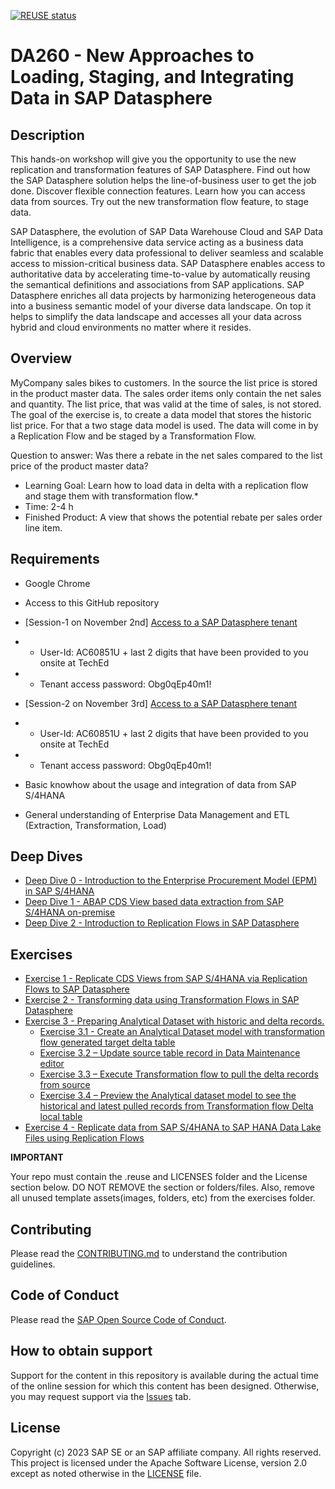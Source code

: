 [![REUSE status](https://api.reuse.software/badge/github.com/SAP-samples/teched2023-DA260)](https://api.reuse.software/info/github.com/SAP-samples/teched2023-DA260)

# DA260 - New Approaches to Loading, Staging, and Integrating Data in SAP Datasphere

## Description

This hands-on workshop will give you the opportunity to use the new replication and transformation features of SAP Datasphere. Find out how the SAP Datasphere solution helps the line-of-business user to get the job done. Discover flexible connection features. Learn how you can access data from sources. Try out the new transformation flow feature, to stage data. 

SAP Datasphere, the evolution of SAP Data Warehouse Cloud and SAP Data Intelligence, is a comprehensive data service acting as a business data fabric that enables every data professional to deliver seamless and scalable access to mission-critical business data. SAP Datasphere enables access to authoritative data by accelerating time-to-value by automatically reusing the semantical definitions and associations from SAP applications. SAP Datasphere enriches all data projects by harmonizing heterogeneous data into a business semantic model of your diverse data landscape. On top it helps to simplify the data landscape and accesses all your data across hybrid and cloud environments no matter where it resides.

## Overview

MyCompany sales bikes to customers. In the source the list price is stored in the product master data. The sales order items only contain the net sales and quantity. The list price, that was valid at the time of sales, is not stored. The goal of the exercise is, to create a data model that stores the historic list price. For that a two stage data model is used. The data will come in by a Replication Flow and be staged by a Transformation Flow. 

Question to answer: Was there a rebate in the net sales compared to the list price of the product master data?

* Learning Goal: Learn how to load data in delta with a replication flow and stage them with transformation flow.* 
* Time: 2-4 h
* Finished Product: A view that shows the potential rebate per sales order line item. 

## Requirements

* Google Chrome
* Access to this GitHub repository
  
* [Session-1 on November 2nd] [Access to a SAP Datasphere tenant](https://academy.eu10.hcs.cloud.sap/dwaas-ui/index.html#/home)
* * User-Id: AC60851U + last 2 digits that have been provided to you onsite at TechEd
* * Tenant access password: Obg0qEp40m1!

* [Session-2 on November 3rd] [Access to a SAP Datasphere tenant](https://academy.eu10.hcs.cloud.sap/dwaas-ui/index.html#/home)
* * User-Id: AC60851U + last 2 digits that have been provided to you onsite at TechEd
* * Tenant access password: Obg0qEp40m1!
    
* Basic knowhow about the usage and integration of data from SAP S/4HANA
* General understanding of Enterprise Data Management and ETL (Extraction, Transformation, Load)

## Deep Dives

- [Deep Dive 0 - Introduction to the Enterprise Procurement Model (EPM) in SAP S/4HANA](exercises/dd0/)
- [Deep Dive 1 - ABAP CDS View based data extraction from SAP S/4HANA on-premise](exercises/dd1/)
- [Deep Dive 2 - Introduction to Replication Flows in SAP Datasphere](exercises/dd2/)

## Exercises

- [Exercise 1 - Replicate CDS Views from SAP S/4HANA via Replication Flows to SAP Datasphere](exercises/ex1/)
- [Exercise 2 - Transforming data using Transformation Flows in SAP Datasphere](exercises/ex2/)
- [Exercise 3 - Preparing Analytical Dataset with historic and delta records.](exercises/ex3/)
    - [Exercise 3.1 - Create an Analytical Dataset model with transformation flow generated target delta table](exercises/ex3#exercise-31---create-an-analytical-dataset-model-with-transformation-flow-generated-target-delta-table)
    - [Exercise 3.2 – Update source table record in Data Maintenance editor](exercises/ex3#exercise-32--update-source-table-record-in-data-maintenance-editor)
    - [Exercise 3.3 – Execute Transformation flow to pull the delta records from source](exercises/ex3#exercise-33--execute-transformation-flow-to-pull-the-delta-records-from-source)
    - [Exercise 3.4 – Preview the Analytical dataset model to see the historical and latest pulled records from Transformation flow Delta local table](exercises/ex3#exercise-34--preview-the-analytical-dataset-model-to-see-the-historical-and-latest-pulled-records-from-transformation-flow-delta-local-table)
- [Exercise 4 - Replicate data from SAP S/4HANA to SAP HANA Data Lake Files using Replication Flows](exercises/ex4/) 

  
**IMPORTANT**

Your repo must contain the .reuse and LICENSES folder and the License section below. DO NOT REMOVE the section or folders/files. Also, remove all unused template assets(images, folders, etc) from the exercises folder. 

## Contributing
Please read the [CONTRIBUTING.md](./CONTRIBUTING.md) to understand the contribution guidelines.

## Code of Conduct
Please read the [SAP Open Source Code of Conduct](https://github.com/SAP-samples/.github/blob/main/CODE_OF_CONDUCT.md).

## How to obtain support

Support for the content in this repository is available during the actual time of the online session for which this content has been designed. Otherwise, you may request support via the [Issues](../../issues) tab.

## License
Copyright (c) 2023 SAP SE or an SAP affiliate company. All rights reserved. This project is licensed under the Apache Software License, version 2.0 except as noted otherwise in the [LICENSE](LICENSES/Apache-2.0.txt) file.
